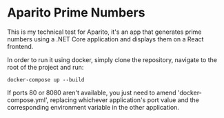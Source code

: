 # Aparito Prime Numbers

This is my technical test for Aparito, it's an app that generates prime numbers using a .NET Core application and displays them on a React frontend.

In order to run it using docker, simply clone the repository, navigate to the root of the project and run:

    docker-compose up --build

If ports 80 or 8080 aren't available, you just need to amend 'docker-compose.yml', replacing whichever application's port value and the corresponding environment variable in the other application. 
